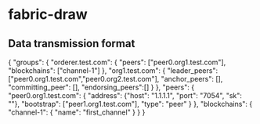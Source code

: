 # fabric-draw
## Data transmission format
{
  "groups": {
    "orderer.test.com": {
        "peers": ["peer0.org1.test.com"], 
        "blockchains": ["channel-1"]
    }, 
    "org1.test.com": {
        "leader_peers": ["peer0.org1.test.com","peer0.org2.test.com"], 
        "anchor_peers": [],
        "committing_peer": [],
        "endorsing_peers":[]
    }
  },
  "peers": {
    "peer0.org1.test.com": {
      "address": {"host": "1.1.1.1", "port": "7054", "sk": ""},
      "bootstrap": ["peer1.org1.test.com"],
      "type": "peer"
    }
  },
  "blockchains": {
    "channel-1": {
      "name": "first_channel"
    }
  }
}

